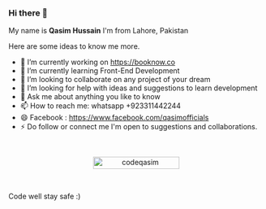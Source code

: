 ### Hi there 👋

My name is **Qasim Hussain** I'm from Lahore, Pakistan

Here are some ideas to know me more. 

- 🔭 I’m currently working on https://booknow.co
- 🌱 I’m currently learning Front-End Development 
- 👯 I’m looking to collaborate on any project of your dream
- 🤔 I’m looking for help with ideas and suggestions to learn development 
- 💬 Ask me about anything you like to know 
- 📫 How to reach me: whatsapp +923311442244
- 😄 Facebook : https://www.facebook.com/qasimofficials
- ⚡ Do follow or connect me I'm open to suggestions and collaborations. 

<br>
<p align="center"> 
<a href="https://github.com/codeqasim/">
<img width="170px" height="24" src="https://profile-counter.glitch.me/codeqasim/count.svg" alt="codeqasim" />
</a> </p>
<br>

Code well stay safe :)
